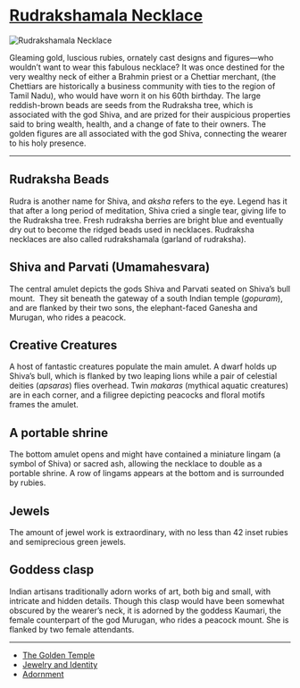 # [Rudrakshamala Necklace](http://artsmia.github.io/griot/#/o/4379)
![Rudrakshamala Necklace](http://api.artsmia.org/images/4379/large.jpg)

Gleaming gold, luscious rubies, ornately cast designs and figures—who wouldn’t want to wear this fabulous necklace? It was once destined for the very wealthy neck of either a Brahmin priest or a Chettiar merchant, (the Chettiars are historically a business community with ties to the region of Tamil Nadu), who would have worn it on his 60th birthday. The large reddish-brown beads are seeds from the Rudraksha tree, which is associated with the god Shiva, and are prized for their auspicious properties said to bring wealth, health, and a change of fate to their owners. The golden figures are all associated with the god Shiva, connecting the wearer to his holy presence. 

---

## Rudraksha Beads

Rudra is another name for Shiva, and *aksha* refers to the eye. Legend has it that after a long period of meditation, Shiva cried a single tear, giving life to the Rudraksha tree. Fresh rudraksha berries are bright blue and eventually dry out to become the ridged beads used in necklaces. Rudraksha necklaces are also called rudrakshamala (garland of rudraksha).

## Shiva and Parvati (Umamahesvara)

The central amulet depicts the gods Shiva and Parvati seated on Shiva’s bull mount.  They sit beneath the gateway of a south Indian temple (*gopuram*), and are flanked by their two sons, the elephant-faced Ganesha and Murugan, who rides a peacock.  

## Creative Creatures

A host of fantastic creatures populate the main amulet. A dwarf holds up Shiva’s bull, which is flanked by two leaping lions while a pair of celestial deities (*apsaras*) flies overhead. Twin *makaras* (mythical aquatic creatures) are in each corner, and a filigree depicting peacocks and floral motifs frames the amulet. 

## A portable shrine

The bottom amulet opens and might have contained a miniature lingam (a symbol of Shiva) or sacred ash, allowing the necklace to double as a portable shrine. A row of lingams appears at the bottom and is surrounded by rubies.

## Jewels

The amount of jewel work is extraordinary, with no less than 42 inset rubies and semiprecious green jewels. 

## Goddess clasp

Indian artisans traditionally adorn works of art, both big and small, with intricate and hidden details. Though this clasp would have been somewhat obscured by the wearer’s neck, it is adorned by the goddess Kaumari, the female counterpart of the god Murugan, who rides a peacock mount. She is flanked by two female attendants.

---

* [The Golden Temple](../stories/the-golden-temple.md)
* [Jewelry and Identity](../stories/jewelry-and-identity.md)
* [Adornment](../stories/adornment.md)
